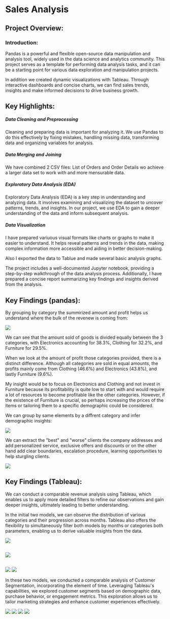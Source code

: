# Sales Analysis

## Project Overview:

### Introduction:
Pandas is a powerful and flexible open-source data manipulation and analysis tool, widely used in the data science and analytics community. This project serves as a template for performing data analysis tasks, and it can be a starting point for various data exploration and manipulation projects.

In addition we created dynamic visualizations with Tableau. Through interactive dashboards and concise charts, we can find sales trends, insights and make informed decisions to drive business growth.


## Key Highlights:

##### Data Cleaning and Preprocessing
Cleaning and preparing data is important for analyzing it. We use Pandas to do this effectively by fixing mistakes, handling missing data, transforming data and organizing variables for analysis.

##### Data Merging and Joining
We have combined 2 CSV files: List of Orders and Order Details wo achieve a larger data set to work with and more mensurable data.

##### Exploratory Data Analysis (EDA)
Exploratory Data Analysis (EDA) is a key step in understanding and analyzing data. It involves examining and visualizing the dataset to uncover patterns, trends, and insights. In our project, we use EDA to gain a deeper understanding of the data and inform subsequent analysis.

##### Data Visualization
I have prepared variuous visual formats like charts or graphs to make it easier to understand. It helps reveal patterns and trends in the data, making complex information more accessible and aiding in better decision-making.

Also I exported the data to Tablue and made several basic analysis graphs.

The project includes a well-documented Jupyter notebook, providing a step-by-step walkthrough of the data analysis process. Additionally, I have prepared a concise report summarizing key findings and insights derived from the analysis.

## Key Findings (pandas):
By grouping by category the summirized amount and profit helps us understand where the bulk of the revenew is coming from:

![](Charts/Pie%20Charts%20By%20Category.png)

We can see that the amount sold of goods is divided equally between the 3 categories, with Electronics accounting for 38.3%, Clothing for 32.2%, and Furniture for 29.5%.

When we look at the amount of profit those categories provided, there is a distinct difference. Although all categories are sold in equal amounts, the profits mainly come from Clothing (46.6%) and Electronics (43.8%), and lastly Furniture (9.6%).

My insight would be to focus on Electronics and Clothing and not invest in Furniture because its profitability is quite low to start with and would require a lot of resources to become profitable like the other categories. However, if the existence of Furniture is crucial, so perhaps increasing the prices of the items or tailoring them to a specific demographic could be considered.

We can group by same elements by a diffrent category and infer demographic insights:

![](Charts/BarChartCityProfit.png)


We can extract the "best" and "worse" clients the company addresses and add personalized service, exclusive offers and discounts or on the other hand add clear boundaries, escalation procedure, learning opportunities to help sturgling clients.

![](Charts/Customer%20Bar%20charts.png)

## Key Findings (Tableau):
We can conduct a comparable revenue analysis using Tableau, which enables us to apply more detailed filters to refine our observations and gain deeper insights, ultimately leading to better understanding.

In the initial two models, we can observe the distribution of various categories and their progression across months. Tableau also offers the flexibility to simultaneously filter both models by months or categories both parameters, enabling us to derive valuable insights from the data. 

![](BI/Tablue%20Pics/1.png)
##
![](BI/Tablue%20Pics/2.png)
##
![](BI/Tablue%20Pics/4.png)
![](BI/Tablue%20Pics/7.png)

In these two models, we conducted a comparable analysis of Customer Segmentation, incorporating the element of time. Leveraging Tableau's capabilities, we explored customer segments based on demographic data, purchase behavior, or engagement metrics. This exploration allows us to tailor marketing strategies and enhance customer experiences effectively.

![](BI/Tablue%20Pics/10.png)
![](BI/Tablue%20Pics/11.png)
![](BI/Tablue%20Pics/13.png)
![](BI/Tablue%20Pics/14.png)




